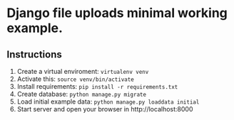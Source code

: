 # Django file uploads minimal working example.

## Instructions

1. Create a virtual enviroment: `virtualenv venv`
2. Activate this: `source venv/bin/activate`
3. Install requirements: `pip install -r requirements.txt`
4. Create database: `python manage.py migrate`
5. Load initial example data: `python manage.py loaddata initial`
6. Start server and open your browser in http://localhost:8000